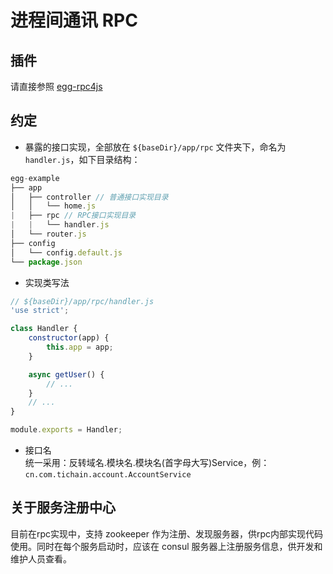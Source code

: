 # 进程间通讯 RPC
## 插件
请直接参照 [egg-rpc4js](https://github.com/iamljw/egg-rpc4js)
## 约定
- 暴露的接口实现，全部放在 `${baseDir}/app/rpc` 文件夹下，命名为 `handler.js`，如下目录结构：
```js
egg-example
├── app
│   ├── controller // 普通接口实现目录
│   │   └── home.js
|   ├── rpc // RPC接口实现目录
|   |   └── handler.js
│   └── router.js
├── config
│   └── config.default.js
└── package.json
```
- 实现类写法
```js
// ${baseDir}/app/rpc/handler.js
'use strict';

class Handler {
    constructor(app) {
        this.app = app;
    }

    async getUser() {
        // ...
    }
    // ...
}

module.exports = Handler;
```
- 接口名  
统一采用：反转域名.模块名.模块名(首字母大写)Service，例：`cn.com.tichain.account.AccountService`
## 关于服务注册中心
目前在rpc实现中，支持 zookeeper 作为注册、发现服务器，供rpc内部实现代码使用。同时在每个服务启动时，应该在 consul 服务器上注册服务信息，供开发和维护人员查看。
